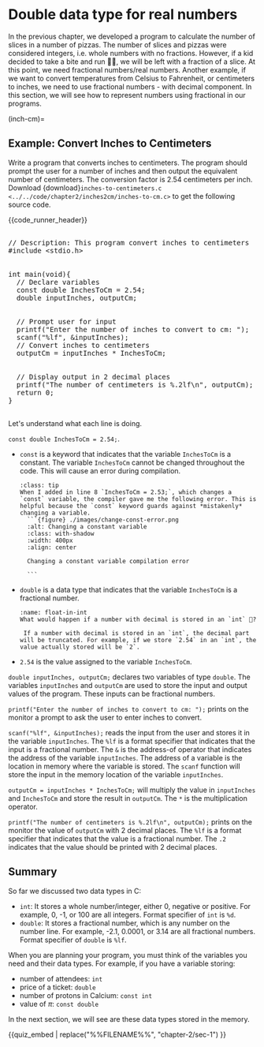 # Double data type for real numbers

In the previous chapter, we developed a program to calculate the number of slices in a number of pizzas. The number of slices and pizzas were considered integers, i.e. whole numbers with no fractions. However, if a kid decided to take a bite and run 🏃‍♀️, we will be left with a fraction of a slice. At this point, we need fractional numbers/real numbers. Another example, if we want to convert temperatures from Celsius to Fahrenheit, or centimeters to inches, we need to use fractional numbers - with decimal component. In this section, we will see how to represent numbers using fractional in our programs.

(inch-cm)=
## Example: Convert Inches to Centimeters

Write a program that converts inches to centimeters. The program should prompt the user for a number of inches and then output the equivalent number of centimeters. The conversion factor is $2.54$ centimeters per inch. Download {download}`inches-to-centimeters.c <../../code/chapter2/inches2cm/inches-to-cm.c>` to get the following source code.

{{code_runner_header}}
<pre class="code-runner-wrapper">
<code-runner language="c" input="3.7" output="Enter the number of inches to convert to cm: <b>3.7</b>
The number of centimeters is 9.40">
// Description: This program convert inches to centimeters
&#35;include &lt;stdio.h&gt;
<br>
int main(void){
  // Declare variables
  const double InchesToCm = 2.54;
  double inputInches, outputCm;
<br>
  // Prompt user for input
  printf("Enter the number of inches to convert to cm: ");
  scanf("%lf", &inputInches);
  // Convert inches to centimeters
  outputCm = inputInches * InchesToCm;
 <br>
  // Display output in 2 decimal places
  printf("The number of centimeters is %.2lf\n", outputCm);
  return 0;
}
</code-runner>
</pre>

Let's understand what each line is doing.

`const double InchesToCm = 2.54;`. 

* `const` is a keyword that indicates that the variable `InchesToCm` is a constant. The variable `InchesToCm` cannot be changed throughout the code. This will cause an error during compilation. 
  
  ````{admonition} Exercise: Change a constant variable
  :class: tip
  When I added in line 8 `InchesToCm = 2.53;`, which changes a `const` variable, the compiler gave me the following error. This is helpful because the `const` keyword guards against *mistakenly* changing a variable. 
    ```{figure} ./images/change-const-error.png
    :alt: Changing a constant variable
    :class: with-shadow
    :width: 400px
    :align: center

    Changing a constant variable compilation error
    
    ```
    ````

* `double` is a data type that indicates that the variable `InchesToCm` is a fractional number.   
  ```{admonition} Think! 
  :name: float-in-int
  What would happen if a number with decimal is stored in an `int` 🤔?

   If a number with decimal is stored in an `int`, the decimal part will be truncated. For example, if we store `2.54` in an `int`, the value actually stored will be `2`. 
  ```

* `2.54` is the value assigned to the variable `InchesToCm`.

`double inputInches, outputCm;` declares two variables of type `double`. The variables `inputInches` and `outputCm` are used to store the input and output values of the program. These inputs can be fractional numbers.

`printf("Enter the number of inches to convert to cm: ");` prints on the monitor a prompt to ask the user to enter inches to convert.

`scanf("%lf", &inputInches);` reads the input from the user and stores it in the variable `inputInches`. The `%lf` is a format specifier that indicates that the input is a fractional number. The `&` is the address-of operator that indicates the address of the variable `inputInches`. The address of a variable is the location in memory where the variable is stored. The `scanf` function will store the input in the memory location of the variable `inputInches`.

`outputCm = inputInches * InchesToCm;` will multiply the value in `inputInches` and `InchesToCm` and store the result in `outputCm`. The `*` is the multiplication operator.

`printf("The number of centimeters is %.2lf\n", outputCm);` prints on the monitor the value of `outputCm` with 2 decimal places. The `%lf` is a format specifier that indicates that the value is a fractional number. The `.2` indicates that the value should be printed with 2 decimal places.

<!-- **Output[^1]**
<pre>
Enter the number of inches to convert to cm: <b>3.7</b>
The number of centimeters is 9.40
</pre> -->

## Summary

So far we discussed two data types in C:

* `int`: It stores a whole number/integer, either 0, negative or positive. For example, 0, -1, or 100 are all integers. Format specifier of `int` is `%d`.
* `double`: It stores a fractional number, which is any number on the number line. For example, -2.1, 0.0001, or 3.14 are all fractional numbers. Format specifier of `double` is `%lf`. 

When you are planning your program, you must think of the variables you need and their data types. For example, if you have a variable storing:

* number of attendees: `int`
* price of a ticket: `double`
* number of protons in Calcium: `const int`
* value of $\pi$: `const double`

In the next section, we will see are these data types stored in the memory. 

{{quiz_embed | replace("%%FILENAME%%", "chapter-2/sec-1") }}